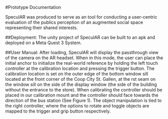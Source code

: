 #Prototype Documentation

SpeculAR was produced to serve as an tool for conducting a user-centric evaluation of the
publics perception of an augmented social space representing their shared interests.

##Deployment:
The unity project of SpeculAR can be built to an apk and deployed on a Meta Quest 3 System.

##User Manual:
After loading, SpeculAR will display the passthrough view of the camera on the AR headset. When
in this mode, the user can place the initial anchor to initialize the real-world reference by holding
the left touch controller at the calibration location and pressing the trigger button. The calibration
location is set on the outer edge of the bottom window sill located at the front corner of the Coop
City St. Gallen, at the rst seam on the window sill on the side of the display window (the side of
the building without the entrance to the store). When calibrating the controller should be placed in
our calibration mount and the controller should face towards the direction of the bus station (See
Figure 1). The object manipulation is tied to the right controller, where the options to rotate and toggle
objects are mapped to the trigger and grip button respectively.
